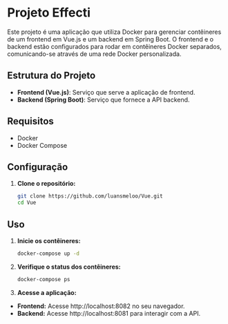 # Projeto Effecti

Este projeto é uma aplicação que utiliza Docker para gerenciar contêineres de um frontend em Vue.js e um backend em Spring Boot. O frontend e o backend estão configurados para rodar em contêineres Docker separados, comunicando-se através de uma rede Docker personalizada.

## Estrutura do Projeto

- **Frontend (Vue.js)**: Serviço que serve a aplicação de frontend.
- **Backend (Spring Boot)**: Serviço que fornece a API backend.

## Requisitos

- Docker
- Docker Compose

## Configuração

1. **Clone o repositório:**
   ```bash
   git clone https://github.com/luansmeloo/Vue.git
   cd Vue

## Uso

1. **Inicie os contêineres:**
    ```bash
    docker-compose up -d

2. **Verifique o status dos contêineres:**
    ```bash
    docker-compose ps

3. **Acesse a aplicação:**

- **Frontend:** Acesse http://localhost:8082 no seu navegador.
- **Backend:** Acesse http://localhost:8081 para interagir com a API.
